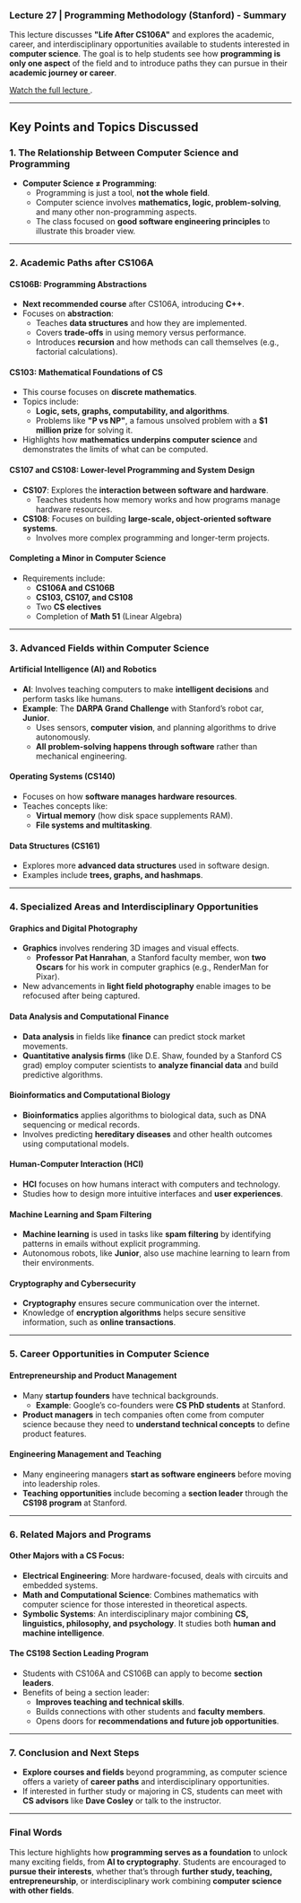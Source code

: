 ### **Lecture 27 | Programming Methodology (Stanford) - Summary**

This lecture discusses **"Life After CS106A"** and explores the academic, career, and interdisciplinary opportunities available to students interested in **computer science**. The goal is to help students see how **programming is only one aspect** of the field and to introduce paths they can pursue in their **academic journey or career**.

[Watch the full lecture ](https://www.youtube.com/watch?v=aIjM-UE1JDQ).

---

## **Key Points and Topics Discussed**

### **1. The Relationship Between Computer Science and Programming**

- **Computer Science ≠ Programming**:
  - Programming is just a tool, **not the whole field**.
  - Computer science involves **mathematics, logic, problem-solving**, and many other non-programming aspects.
  - The class focused on **good software engineering principles** to illustrate this broader view.

---

### **2. Academic Paths after CS106A**

#### **CS106B: Programming Abstractions**

- **Next recommended course** after CS106A, introducing **C++**.
- Focuses on **abstraction**:
  - Teaches **data structures** and how they are implemented.
  - Covers **trade-offs** in using memory versus performance.
  - Introduces **recursion** and how methods can call themselves (e.g., factorial calculations).

#### **CS103: Mathematical Foundations of CS**

- This course focuses on **discrete mathematics**.
- Topics include:
  - **Logic, sets, graphs, computability, and algorithms**.
  - Problems like **"P vs NP"**, a famous unsolved problem with a **$1 million prize** for solving it.
- Highlights how **mathematics underpins computer science** and demonstrates the limits of what can be computed.

#### **CS107 and CS108: Lower-level Programming and System Design**

- **CS107**: Explores the **interaction between software and hardware**.
  - Teaches students how memory works and how programs manage hardware resources.
- **CS108**: Focuses on building **large-scale, object-oriented software systems**.
  - Involves more complex programming and longer-term projects.

#### **Completing a Minor in Computer Science**

- Requirements include:
  - **CS106A and CS106B**
  - **CS103, CS107, and CS108**
  - Two **CS electives**
  - Completion of **Math 51** (Linear Algebra)

---

### **3. Advanced Fields within Computer Science**

#### **Artificial Intelligence (AI) and Robotics**

- **AI**: Involves teaching computers to make **intelligent decisions** and perform tasks like humans.
- **Example**: The **DARPA Grand Challenge** with Stanford’s robot car, **Junior**.
  - Uses sensors, **computer vision**, and planning algorithms to drive autonomously.
  - **All problem-solving happens through software** rather than mechanical engineering.

#### **Operating Systems (CS140)**

- Focuses on how **software manages hardware resources**.
- Teaches concepts like:
  - **Virtual memory** (how disk space supplements RAM).
  - **File systems and multitasking**.

#### **Data Structures (CS161)**

- Explores more **advanced data structures** used in software design.
- Examples include **trees, graphs, and hashmaps**.

---

### **4. Specialized Areas and Interdisciplinary Opportunities**

#### **Graphics and Digital Photography**

- **Graphics** involves rendering 3D images and visual effects.
  - **Professor Pat Hanrahan**, a Stanford faculty member, won **two Oscars** for his work in computer graphics (e.g., RenderMan for Pixar).
- New advancements in **light field photography** enable images to be refocused after being captured.

#### **Data Analysis and Computational Finance**

- **Data analysis** in fields like **finance** can predict stock market movements.
- **Quantitative analysis firms** (like D.E. Shaw, founded by a Stanford CS grad) employ computer scientists to **analyze financial data** and build predictive algorithms.

#### **Bioinformatics and Computational Biology**

- **Bioinformatics** applies algorithms to biological data, such as DNA sequencing or medical records.
- Involves predicting **hereditary diseases** and other health outcomes using computational models.

#### **Human-Computer Interaction (HCI)**

- **HCI** focuses on how humans interact with computers and technology.
- Studies how to design more intuitive interfaces and **user experiences**.

#### **Machine Learning and Spam Filtering**

- **Machine learning** is used in tasks like **spam filtering** by identifying patterns in emails without explicit programming.
- Autonomous robots, like **Junior**, also use machine learning to learn from their environments.

#### **Cryptography and Cybersecurity**

- **Cryptography** ensures secure communication over the internet.
- Knowledge of **encryption algorithms** helps secure sensitive information, such as **online transactions**.

---

### **5. Career Opportunities in Computer Science**

#### **Entrepreneurship and Product Management**

- Many **startup founders** have technical backgrounds.
  - **Example**: Google’s co-founders were **CS PhD students** at Stanford.
- **Product managers** in tech companies often come from computer science because they need to **understand technical concepts** to define product features.

#### **Engineering Management and Teaching**

- Many engineering managers **start as software engineers** before moving into leadership roles.
- **Teaching opportunities** include becoming a **section leader** through the **CS198 program** at Stanford.

---

### **6. Related Majors and Programs**

#### **Other Majors with a CS Focus:**

- **Electrical Engineering**: More hardware-focused, deals with circuits and embedded systems.
- **Math and Computational Science**: Combines mathematics with computer science for those interested in theoretical aspects.
- **Symbolic Systems**: An interdisciplinary major combining **CS, linguistics, philosophy, and psychology**. It studies both **human and machine intelligence**.

#### **The CS198 Section Leading Program**

- Students with CS106A and CS106B can apply to become **section leaders**.
- Benefits of being a section leader:
  - **Improves teaching and technical skills**.
  - Builds connections with other students and **faculty members**.
  - Opens doors for **recommendations and future job opportunities**.

---

### **7. Conclusion and Next Steps**

- **Explore courses and fields** beyond programming, as computer science offers a variety of **career paths** and interdisciplinary opportunities.
- If interested in further study or majoring in CS, students can meet with **CS advisors** like **Dave Cosley** or talk to the instructor.

---

### **Final Words**

This lecture highlights how **programming serves as a foundation** to unlock many exciting fields, from **AI to cryptography**. Students are encouraged to **pursue their interests**, whether that’s through **further study, teaching, entrepreneurship**, or interdisciplinary work combining **computer science with other fields**.
